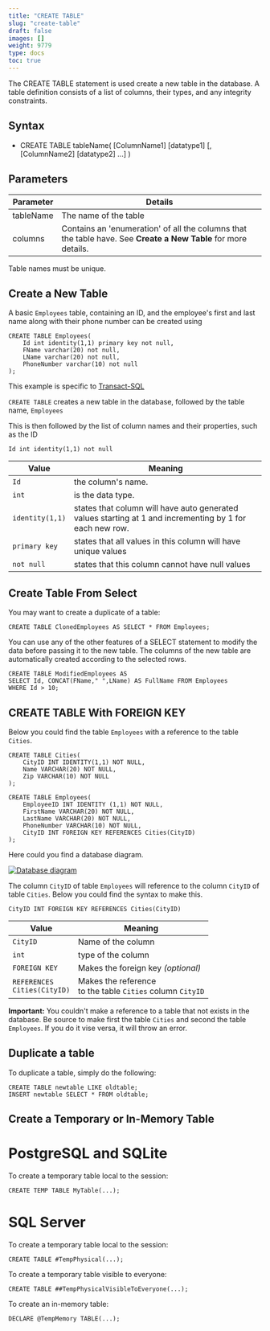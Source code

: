 ```yaml
---
title: "CREATE TABLE"
slug: "create-table"
draft: false
images: []
weight: 9779
type: docs
toc: true
---
```


The CREATE TABLE statement is used create a new table in the database.
A table definition consists of a list of columns, their types, and any integrity constraints.

## Syntax
- CREATE TABLE tableName( [ColumnName1] [datatype1] [, [ColumnName2] [datatype2] ...] )


## Parameters
|Parameter | Details |
|------------|-----|
|tableName|The name of the table|
|columns | Contains an 'enumeration' of all the columns that the table have. See **Create a New Table** for more details.|

Table names must be unique.

## Create a New Table
A basic `Employees` table, containing an ID, and the employee's first and last name along with their phone number can be created using

    CREATE TABLE Employees(
        Id int identity(1,1) primary key not null,
        FName varchar(20) not null,
        LName varchar(20) not null,
        PhoneNumber varchar(10) not null
    );

This example is specific to [Transact-SQL][1]

`CREATE TABLE` creates a new table in the database, followed by the table name, `Employees`

This is then followed by the list of column names and their properties, such as the ID

    Id int identity(1,1) not null

|Value | Meaning |
|-----------| ----------|
| `Id` | the column's name.|
| `int` | is the data type.|
| `identity(1,1)`| states that column will have auto generated values starting at 1 and incrementing by 1 for each new row.|
| `primary key` | states that all values in this column will have unique values
| `not null` | states that this column cannot have null values| 

  [1]: https://en.wikipedia.org/wiki/Transact-SQL

## Create Table From Select
You may want to create a duplicate of a table:

    CREATE TABLE ClonedEmployees AS SELECT * FROM Employees;

You can use any of the other features of a SELECT statement to modify the data before passing it to the new table. The columns of the new table are automatically created according to the selected rows.

    CREATE TABLE ModifiedEmployees AS
    SELECT Id, CONCAT(FName," ",LName) AS FullName FROM Employees
    WHERE Id > 10;


## CREATE TABLE With FOREIGN KEY
Below you could find the table `Employees` with a reference to the table `Cities`.

    CREATE TABLE Cities(
        CityID INT IDENTITY(1,1) NOT NULL,
        Name VARCHAR(20) NOT NULL,
        Zip VARCHAR(10) NOT NULL
    );

    CREATE TABLE Employees(
        EmployeeID INT IDENTITY (1,1) NOT NULL,
        FirstName VARCHAR(20) NOT NULL,
        LastName VARCHAR(20) NOT NULL,
        PhoneNumber VARCHAR(10) NOT NULL,
        CityID INT FOREIGN KEY REFERENCES Cities(CityID)
    );

Here could you find a database diagram.

[![Database diagram][1]][1]

The column `CityID` of table `Employees` will reference to the column `CityID` of table `Cities`. Below you could find the syntax to make this.

    CityID INT FOREIGN KEY REFERENCES Cities(CityID)

| Value | Meaning |
| ------ | ------ |
| `CityID`| Name of the column |
| `int` | type of the column |
| `FOREIGN KEY` | Makes the foreign key  *(optional)* |
| `REFERENCES`<br/>`Cities(CityID)` | Makes the reference<br>to the table `Cities` column `CityID`|

**Important:** You couldn't make a reference to a table that not exists in the database. Be source to make first the table `Cities` and second the table `Employees`. If you do it vise versa, it will throw an error.


  [1]: http://i.stack.imgur.com/ch7t3.png

## Duplicate a table
To duplicate a table, simply do the following:


    CREATE TABLE newtable LIKE oldtable; 
    INSERT newtable SELECT * FROM oldtable;

## Create a Temporary or In-Memory Table
# PostgreSQL and SQLite

To create a temporary table local to the session:

    CREATE TEMP TABLE MyTable(...);

# SQL Server

To create a temporary table local to the session:

    CREATE TABLE #TempPhysical(...);

To create a temporary table visible to everyone:

    CREATE TABLE ##TempPhysicalVisibleToEveryone(...);

To create an in-memory table:

    DECLARE @TempMemory TABLE(...);

